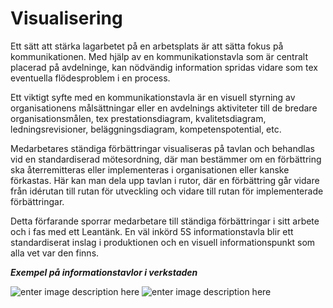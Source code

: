 # Visualisering

Ett sätt att stärka lagarbetet på en arbetsplats är att sätta fokus på kommunikationen. Med hjälp av en kommunikationstavla som är centralt placerad på avdelninge, kan nödvändig information spridas vidare som tex eventuella flödesproblem i en process.

Ett viktigt syfte med en kommunikationstavla är en visuell styrning av organisationens målsättningar eller en avdelnings aktiviteter till de bredare organisationsmålen, tex prestationsdiagram, kvalitetsdiagram, ledningsrevisioner, beläggningsdiagram, kompetenspotential, etc.

Medarbetares ständiga förbättringar visualiseras på tavlan och behandlas vid en standardiserad mötesordning, där man bestämmer om en förbättring ska återremitteras eller implementeras i organisationen eller kanske förkastas. Här kan man dela upp tavlan i rutor, där en förbättring går vidare från idérutan till rutan för utveckling och vidare till rutan för implementerade förbättringar.

Detta förfarande sporrar medarbetare till ständiga förbättringar i sitt arbete och i fas med ett Leantänk. En väl inkörd 5S informationstavla blir ett standardiserat inslag i produktionen och en visuell informationspunkt som alla vet var den finns.

**_Exempel på informationstavlor i verkstaden_**

![enter image description here](https://lernia.itslearning.com/data/1821/C33238/Bilder/Produktionsteknik%20&%20Ekonomi/image257.png)
![enter image description here](https://lernia.itslearning.com/data/1821/C33238/Bilder/Produktionsteknik%20&%20Ekonomi/image259.jpg)
